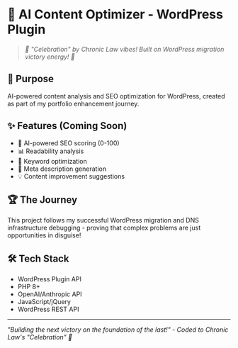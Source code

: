 # 🚀 AI Content Optimizer - WordPress Plugin

> *🎵 "Celebration" by Chronic Law vibes! Built on WordPress migration victory energy! 🎉*

## 🎯 Purpose
AI-powered content analysis and SEO optimization for WordPress, created as part of my portfolio enhancement journey.

## ✨ Features (Coming Soon)
- 🤖 AI-powered SEO scoring (0-100)
- 📊 Readability analysis  
- 🔑 Keyword optimization
- 📝 Meta description generation
- 💡 Content improvement suggestions

## 🏆 The Journey
This project follows my successful WordPress migration and DNS infrastructure debugging - proving that complex problems are just opportunities in disguise!

## 🛠️ Tech Stack
- WordPress Plugin API
- PHP 8+
- OpenAI/Anthropic API
- JavaScript/jQuery
- WordPress REST API

---

*"Building the next victory on the foundation of the last!" - Coded to Chronic Law's "Celebration" 🎵*
